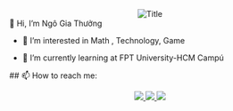 <div align="center">
  <img src="https://readme-typing-svg.herokuapp.com?font=Architects+Daughter&color=%2338C2FF&size=50&center=true&vCenter=true&height=60&width=600&lines=Heyyy!+I'm+Thuong+Ngo+%3C3;Welcome+to+my+profile!" alt="Title"></img>
</div>
<div>
  👋 Hi, I’m Ngô Gia Thưởng

- 👀 I’m interested in Math , Technology, Game

- 🌱 I’m currently learning at FPT University-HCM Campú
</div>
## 📫 How to reach me:

<p align="center">
  <a href="https://www.facebook.com/thuongng.aad/" alt="Facebook">
    <img src="https://img.icons8.com/fluent/48/000000/facebook-new.png" target="_blank" />    
  </a> 
  <a href="https://github.com/giathuong172" alt="Github">
    <img src="https://img.icons8.com/fluent/48/000000/github.png"/>   
  </a> 
  <a href="mailto:thuongmc2k2@gmail.com" alt="Email">
    <img src="https://img.icons8.com/color/48/000000/gmail--v1.png"/>   
  </a>
</p>

<!---
giathuong172/giathuong172 is a ✨ special ✨ repository because its `README.md` (this file) appears on your GitHub profile.
You can click the Preview link to take a look at your changes.
--->

